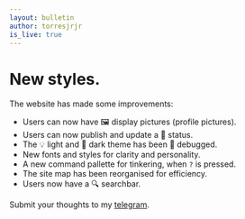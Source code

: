 ```yaml
---
layout: bulletin
author: torresjrjr
is_live: true
---
```

# New styles.
The website has made some improvements:
- Users can now have 🖼 display pictures (profile pictures).
- Users can now publish and update a 📌 status.
- The 💡 light and 🌙 dark theme has been 🐞 debugged.
- New fonts and styles for clarity and personality.
- A new command pallette for tinkering, when `?` is pressed.
- The site map has been reorganised for efficiency.
- Users now have a 🔍 searchbar.

Submit your thoughts to my [telegram](https://t.me/torresjrjr).